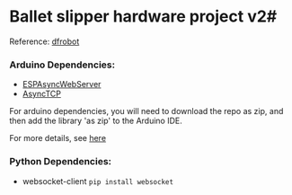 # Ballet slipper hardware project v2#

Reference: [dfrobot](https://www.dfrobot.com/blog-1117.html)

### Arduino Dependencies: ###
- [ESPAsyncWebServer](https://github.com/me-no-dev/ESPAsyncWebServer)
- [AsyncTCP](https://github.com/me-no-dev/AsyncTCP)

For arduino dependencies, you will need to download the repo as zip, and then add the library 'as zip' to the Arduino IDE. 

For more details, see [here](https://www.dfrobot.com/blog-813.html)

### Python Dependencies: ###
- websocket-client `pip install websocket`